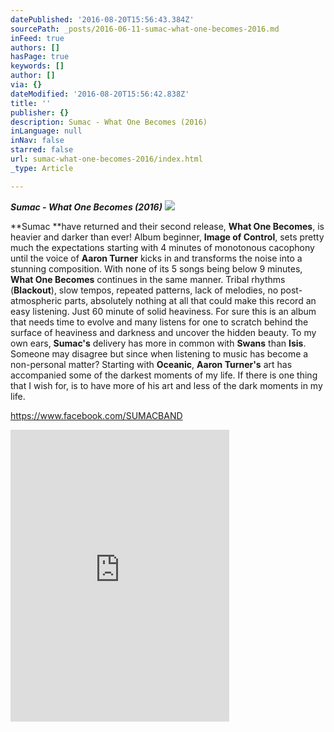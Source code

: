 ```yaml
---
datePublished: '2016-08-20T15:56:43.384Z'
sourcePath: _posts/2016-06-11-sumac-what-one-becomes-2016.md
inFeed: true
authors: []
hasPage: true
keywords: []
author: []
via: {}
dateModified: '2016-08-20T15:56:42.838Z'
title: ''
publisher: {}
description: Sumac - What One Becomes (2016)
inLanguage: null
inNav: false
starred: false
url: sumac-what-one-becomes-2016/index.html
_type: Article

---
```

_**Sumac - What One Becomes (2016)**_
![](https://the-grid-user-content.s3-us-west-2.amazonaws.com/eba6a0f5-4645-489f-a725-fd4297eb3384.jpg)

**Sumac **have returned and their second release, **What One Becomes**, is heavier and darker than ever! Album beginner, **Image of Control**, sets pretty much the expectations starting with 4 minutes of monotonous cacophony until the voice of **Aaron Turner** kicks in and transforms the noise into a stunning composition. With none of its 5 songs being below 9 minutes, **What One Becomes** continues in the same manner. Tribal rhythms (**Blackout**), slow tempos, repeated patterns, lack of melodies, no post-atmospheric parts, absolutely nothing at all that could make this record an easy listening. Just 60 minute of solid heaviness. For sure this is an album that needs time to evolve and many listens for one to scratch behind the surface of heaviness and darkness and uncover the hidden beauty. To my own ears, **Sumac's** delivery has more in common with **Swans** than **Isis**. Someone may disagree but since when listening to music has become a non-personal matter? Starting with **Oceanic**, **Aaron Turner's** art has accompanied some of the darkest moments of my life. If there is one thing that I wish for, is to have more of his art and less of the dark moments in my life.

https://www.facebook.com/SUMACBAND

<iframe src="https://cdn.embedly.com/widgets/media.html?src=https%3A%2F%2Fbandcamp.com%2FEmbeddedPlayer%2Fv%3D2%2Falbum%3D325352233%2Fsize%3Dlarge%2Flinkcol%3D0084B4%2Fnotracklist%3Dtrue%2Ftwittercard%3Dtrue%2F&amp;url=https%3A%2F%2Fsumac.bandcamp.com%2F&amp;image=https%3A%2F%2Ff4.bcbits.com%2Fimg%2Fa0219894529_5.jpg&amp;key=b7d04c9b404c499eba89ee7072e1c4f7&amp;type=text%2Fhtml&amp;schema=bandcamp" width="350" height="467" scrolling="no" frameborder="0" allowfullscreen="" style=""></iframe>